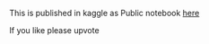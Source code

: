 This is published in kaggle as Public notebook [here](https://www.kaggle.com/kirankamat/fastai-multilabel-classification-using-kfold-cv)

If you like please upvote
